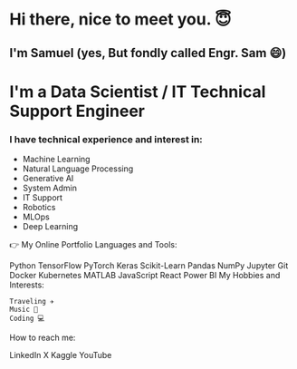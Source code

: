 
<!---
Enyaude/Enyaude is a ✨ special ✨ repository because its `README.md` (this file) appears on your GitHub profile.
You can click the Preview link to take a look at your changes.
--->

#                                Hi there, nice to meet you. 😇

##                                       I'm Samuel (yes, But fondly called Engr. Sam 😄)

#                                         I'm a Data Scientist / IT Technical Support Engineer

### I have technical experience and interest in:

* Machine Learning 
* Natural Language Processing 
* Generative AI 
* System Admin 
* IT Support 
* Robotics 
* MLOps 
* Deep Learning 

👉 My Online Portfolio
Languages and Tools:

Python TensorFlow PyTorch Keras Scikit-Learn Pandas NumPy Jupyter Git Docker Kubernetes MATLAB JavaScript React Power BI
My Hobbies and Interests:

    Traveling ✈
    Music 🎹
    Coding 💻

How to reach me:

LinkedIn X Kaggle YouTube
